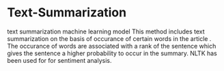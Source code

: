 # Text-Summarization
text summarization machine learning model
This method includes text summarization on the basis of occurance of certain words in the article .
The occurance of words are associated with a rank of the sentence which gives the sentence a higher probability to occur in the summary.
NLTK has been used for for sentiment analysis.
